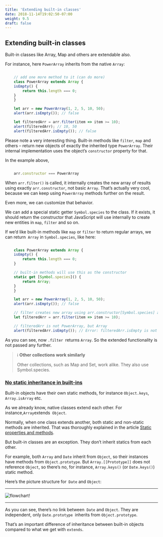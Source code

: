 ```yaml
---
title: 'Extending built-in classes'
date: 2018-11-14T19:02:50-07:00
weight: 9.5
draft: false
---
```

## **Extending built-in classes**

Built-in classes like Array, Map and others are extendable also.

For instance, here `PowerArray` inherits from the native `Array`:

```javascript

    // add one more method to it (can do more)
    class PowerArray extends Array {
    isEmpty() {
        return this.length === 0;
    }
    }

    let arr = new PowerArray(1, 2, 5, 10, 50);
    alert(arr.isEmpty()); // false

    let filteredArr = arr.filter(item => item >= 10);
    alert(filteredArr); // 10, 50
    alert(filteredArr.isEmpty()); // false

```

Please note a very interesting thing. Built-in methods like `filter`, `map` and others – return new objects of exactly the inherited type `PowerArray`. Their internal implementation uses the object’s `constructor` property for that.

In the example above,

```javascript

    arr.constructor === PowerArray

```


When `arr.filter()` is called, it internally creates the new array of results using exactly `arr.constructor`, not basic `Array`. That’s actually very cool, because we can keep using `PowerArray` methods further on the result.

Even more, we can customize that behavior.

We can add a special static getter `Symbol.species` to the class. If it exists, it should return the constructor that JavaScript will use internally to create new entities in `map`, `filter` and so on.

If we’d like built-in methods like `map` or `filter` to return regular arrays, we can return` Array` in `Symbol.species`, like here:



```javascript

    class PowerArray extends Array {
    isEmpty() {
        return this.length === 0;
    }

    // built-in methods will use this as the constructor
    static get [Symbol.species]() {
        return Array;
    }
    }

    let arr = new PowerArray(1, 2, 5, 10, 50);
    alert(arr.isEmpty()); // false

    // filter creates new array using arr.constructor[Symbol.species] as constructor
    let filteredArr = arr.filter(item => item >= 10);

    // filteredArr is not PowerArray, but Array
    alert(filteredArr.isEmpty()); // Error: filteredArr.isEmpty is not a function

```

As you can see, now `.filter `returns `Array`. So the extended functionality is not passed any further.

>
>ℹ️ **Other collections work similarly**
>
>Other collections, such as Map and Set, work alike. They also use Symbol.species.



### **[No static inheritance in built-ins]()**

Built-in objects have their own static methods, for instance `Object.keys`, `Array.isArray` etc.

As we already know, native classes extend each other. For instance,` Array `extends` Object`.

Normally, when one class extends another, both static and non-static methods are inherited. That was thoroughly explained in the article [Static properties and methods]().

But built-in classes are an exception. They don’t inherit statics from each other.

For example, both `Array` and `Date` inherit from `Object`, so their instances have methods from `Object.prototype`. But `Array.[[Prototype]]` does not reference `Object`, so there’s no, for instance, `Array.keys()` (or `Date.keys()`) static method.

Here’s the picture structure for` Date` and `Object`:

___
![flowchart!](/images/extend-native-fc.jpg "flowchart")
___


As you can see, there’s no link between` Date` and `Object`. They are independent, only `Date.prototype `inherits from `Object.prototype`.

That’s an important difference of inheritance between built-in objects compared to what we get with `extends`.







